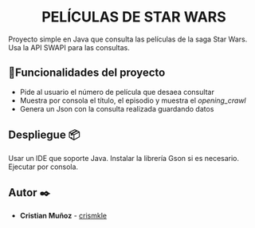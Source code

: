 <h1 align="center"> PELÍCULAS DE STAR WARS </h1>

Proyecto simple en Java que consulta las películas de la saga Star Wars.
Usa la API SWAPI para las consultas.

## :hammer:Funcionalidades del proyecto
- Pide al usuario el número de película que desaea consultar
- Muestra por consola el título, el episodio y muestra el *opening_crawl*
- Genera un Json con la consulta realizada guardando datos


## Despliegue 📦

Usar un IDE que soporte Java.
Instalar la librería Gson si es necesario.
Ejecutar por consola.

## Autor ✒️
* **Cristian Muñoz** - [crismkle](https://github.com/crismkle)
